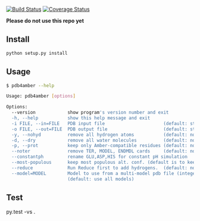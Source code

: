 [![Build Status](https://travis-ci.org/hainm/pdb4amber.svg?branch=master)](https://travis-ci.org/hainm/pdb4amber)
[![Coverage Status](https://coveralls.io/repos/github/Amber-MD/pdb4amber/badge.svg?branch=master)](https://coveralls.io/github/Amber-MD/pdb4amber?branch=master)

**Please do not use this repo yet**

Install
-------
```bash
python setup.py install
```

Usage
-----
```bash
$ pdb4amber --help

Usage: pdb4amber [options]

Options:
  --version            show program's version number and exit
  -h, --help           show this help message and exit
  -i FILE, --in=FILE   PDB input file                      (default: stdin)
  -o FILE, --out=FILE  PDB output file                     (default: stdout)
  -y, --nohyd          remove all hydrogen atoms           (default: no)
  -d, --dry            remove all water molecules          (default: no)
  -p, --prot           keep only Amber-compatible residues (default: no)
  --noter              remove TER, MODEL, ENDMDL cards     (default: no)
  --constantph         rename GLU,ASP,HIS for constant pH simulation
  --most-populous      keep most populous alt. conf. (default is to keep 'A')
  --reduce             Run Reduce first to add hydrogens.  (default: no)
  --model=MODEL        Model to use from a multi-model pdb file (integer).
                       (default: use all models)

```

Test
----
py.test -vs .
